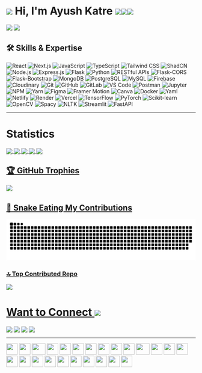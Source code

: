 # <img src="https://emojis.slackmojis.com/emojis/images/1577305505/7373/hand_wave.gif?1577305505" width="50" /> Hi, I'm Ayush Katre <img src="https://emoji.slack-edge.com/T0172CCPGUW/party-blob/d7253707fa13e9ee.gif" width="30"/><img src="https://emoji.slack-edge.com/T0172CCPGUW/party-blob/d7253707fa13e9ee.gif" width="30"/><img src="https://emoji.slack-edge.com/T0172CCPGUW/party-blob/d7253707fa13e9ee.gif" width="30"/>

  <a href="https://github.com/DenverCoder1/readme-typing-svg"><img src="https://readme-typing-svg.herokuapp.com?&font=IBM+Plex+Sans&color=abcdef&size=20&lines=Welcome+to+my+GitHub+Profile!;I'm+a+FullStack+Developer;I'm+a+Machine+Learning+Engineer" /></a> <img src="https://media.giphy.com/media/WUlplcMpOCEmTGBtBW/giphy.gif" width="100">

## 🛠️ Skills & Expertise

![React](https://img.shields.io/badge/React-%2361DAFB.svg?style=for-the-badge&logo=react&logoColor=black) ![Next.js](https://img.shields.io/badge/Next.js-%23000000.svg?style=for-the-badge&logo=nextdotjs&logoColor=white) ![JavaScript](https://img.shields.io/badge/JavaScript-%23F7DF1E.svg?style=for-the-badge&logo=javascript&logoColor=black) ![TypeScript](https://img.shields.io/badge/TypeScript-%23007ACC.svg?style=for-the-badge&logo=typescript&logoColor=white) ![Tailwind CSS](https://img.shields.io/badge/Tailwind_CSS-%2306B6D4.svg?style=for-the-badge&logo=tailwind-css&logoColor=white) ![ShadCN](https://img.shields.io/badge/ShadCN-%2364B5F6.svg?style=for-the-badge)
![Node.js](https://img.shields.io/badge/Node.js-%23339933.svg?style=for-the-badge&logo=nodedotjs&logoColor=white) ![Express.js](https://img.shields.io/badge/Express.js-%23000000.svg?style=for-the-badge&logo=express&logoColor=white) ![Flask](https://img.shields.io/badge/Flask-%23000000.svg?style=for-the-badge&logo=flask&logoColor=white) ![Python](https://img.shields.io/badge/Python-%233776AB.svg?style=for-the-badge&logo=python&logoColor=white) ![RESTful APIs](https://img.shields.io/badge/RESTful_APIs-%230077b5.svg?style=for-the-badge) ![Flask-CORS](https://img.shields.io/badge/Flask--CORS-%23000000.svg?style=for-the-badge) ![Flask-Bootstrap](https://img.shields.io/badge/Flask--Bootstrap-%237B3E96.svg?style=for-the-badge)
![MongoDB](https://img.shields.io/badge/MongoDB-%2347A248.svg?style=for-the-badge&logo=mongodb&logoColor=white) ![PostgreSQL](https://img.shields.io/badge/PostgreSQL-%23336791.svg?style=for-the-badge&logo=postgresql&logoColor=white) ![MySQL](https://img.shields.io/badge/MySQL-%234479A1.svg?style=for-the-badge&logo=mysql&logoColor=white) ![Firebase](https://img.shields.io/badge/Firebase-%23FFCA28.svg?style=for-the-badge&logo=firebase&logoColor=black) ![Cloudinary](https://img.shields.io/badge/Cloudinary-%23F6C43A.svg?style=for-the-badge&logo=cloudinary&logoColor=black)
![Git](https://img.shields.io/badge/Git-%23F05033.svg?style=for-the-badge&logo=git&logoColor=white) ![GitHub](https://img.shields.io/badge/GitHub-%23181717.svg?style=for-the-badge&logo=github&logoColor=white) ![GitLab](https://img.shields.io/badge/GitLab-%23FC6D26.svg?style=for-the-badge&logo=gitlab&logoColor=white)
![VS Code](https://img.shields.io/badge/VS_Code-%23007ACC.svg?style=for-the-badge&logo=visual-studio-code&logoColor=white) ![Postman](https://img.shields.io/badge/Postman-%23FF6C37.svg?style=for-the-badge&logo=postman&logoColor=white) ![Jupyter](https://img.shields.io/badge/Jupyter-%23F37626.svg?style=for-the-badge&logo=jupyter&logoColor=white) ![NPM](https://img.shields.io/badge/NPM-%23CB3837.svg?style=for-the-badge&logo=npm&logoColor=white) ![Yarn](https://img.shields.io/badge/Yarn-%232C8EBB.svg?style=for-the-badge&logo=yarn&logoColor=white)
![Figma](https://img.shields.io/badge/Figma-%23F24E1E.svg?style=for-the-badge&logo=figma&logoColor=white) ![Framer Motion](https://img.shields.io/badge/Framer_Motion-%23EA4C89.svg?style=for-the-badge&logo=framermotion&logoColor=white) ![Canva](https://img.shields.io/badge/Canva-%2300C4CC.svg?style=for-the-badge&logo=canva&logoColor=white)
![Docker](https://img.shields.io/badge/Docker-%232496ED.svg?style=for-the-badge&logo=docker&logoColor=white) 
![Yaml](https://img.shields.io/badge/Yaml-%230B2C4A.svg?style=for-the-badge) ![Netlify](https://img.shields.io/badge/Netlify-%2300C7B7.svg?style=for-the-badge&logo=netlify&logoColor=white) ![Render](https://img.shields.io/badge/Render-%230075B6.svg?style=for-the-badge&logo=render&logoColor=white) ![Vercel](https://img.shields.io/badge/Vercel-%23000000.svg?style=for-the-badge&logo=vercel&logoColor=white)
![TensorFlow](https://img.shields.io/badge/TensorFlow-%23FF6F00.svg?style=for-the-badge&logo=tensorflow&logoColor=white) ![PyTorch](https://img.shields.io/badge/PyTorch-%23EE4C2C.svg?style=for-the-badge&logo=pytorch&logoColor=white) ![Scikit-learn](https://img.shields.io/badge/Scikit--learn-%23F7931E.svg?style=for-the-badge&logo=scikit-learn&logoColor=white) ![OpenCV](https://img.shields.io/badge/OpenCV-%235C3EE8.svg?style=for-the-badge&logo=opencv&logoColor=white) ![Spacy](https://img.shields.io/badge/Spacy-%2304A3E4.svg?style=for-the-badge&logo=spacy&logoColor=white) ![NLTK](https://img.shields.io/badge/NLTK-%23007ACC.svg?style=for-the-badge&logo=python&logoColor=white) ![Streamlit](https://img.shields.io/badge/Streamlit-%23FF4B4B.svg?style=for-the-badge&logo=streamlit&logoColor=white) ![FastAPI](https://img.shields.io/badge/FastAPI-%2338C8F0.svg?style=for-the-badge&logo=fastapi&logoColor=white)


---

# Statistics

<a href="https://github.com/AyushKatre05">
<img align="center" src="http://github-profile-summary-cards.vercel.app/api/cards/stats?username=AyushKatre05&theme=aura" height="180em" />
<img align="center" src="http://github-profile-summary-cards.vercel.app/api/cards/most-commit-language?username=AyushKatre05&theme=aura" height="180em" />
<img align="center" src="http://github-profile-summary-cards.vercel.app/api/cards/repos-per-language?username=AyushKatre05&theme=aura" height="180em" />
<img align="center" src="http://github-profile-summary-cards.vercel.app/api/cards/productive-time?username=AyushKatre05&theme=aura" height="180em" />
<img align="center" src="http://github-profile-summary-cards.vercel.app/api/cards/profile-details?username=AyushKatre05&theme=aura" height="180em" />

## 🏆 GitHub Trophies
![](https://github-profile-trophy.vercel.app/?username=AyushKatre05&theme=radical&no-frame=false&no-bg=true&margin-w=4)

## 🐍 Snake Eating My Contributions
![snake gif](https://github.com/AyushKatre05/AyushKatre05/blob/output/github-snake-dark.svg)

### 🔝 Top Contributed Repo
![](https://github-contributor-stats.vercel.app/api?username=AyushKatre05&limit=5&theme=blueberry&combine_all_yearly_contributions=true)

<h1> Want to Connect <img src='https://raw.githubusercontent.com/ShahriarShafin/ShahriarShafin/main/Assets/handshake.gif' width="100px"> </h1>
<a href = 'https://www.linkedin.com/in/ayush-katre'> <img width = '32px' align= 'center' src="https://raw.githubusercontent.com/rahulbanerjee26/githubAboutMeGenerator/main/icons/linked-in-alt.svg"/></a>
<a href = 'https://x.com/ayush_katre_05'> <img width = '32px' align= 'center' src="https://raw.githubusercontent.com/rahulbanerjee26/githubAboutMeGenerator/main/icons/twitter.svg"/></a>
<a href = 'https://ayushkatre.vercel.app/'> <img width = '32px' align= 'center' src="https://raw.githubusercontent.com/rahulbanerjee26/githubAboutMeGenerator/main/icons/portfolio.png"/></a>
<a href = 'https://www.github.com/AyushKatre05'> <img width = '32px' align= 'center' src="https://raw.githubusercontent.com/rahulbanerjee26/githubAboutMeGenerator/main/icons/github.svg"/></a>


---

<div>
    <img src="https://cultofthepartyparrot.com/parrots/hd/githubparrot.gif" width="30" height="30"/>
    <img src="https://cultofthepartyparrot.com/flags/hd/indiaparrot.gif" width="30" height="30"/>
    <img src="https://cultofthepartyparrot.com/parrots/asyncparrot.gif" width="36" height="30"/>
    <img src="https://cultofthepartyparrot.com/parrots/hd/exceptionallyfastparrot.gif" width="30" height="30"/>
    <img src="https://cultofthepartyparrot.com/parrots/hd/60fpsparrot.gif" width="30" height="30"/>
    <img src="https://cultofthepartyparrot.com/parrots/hd/jumpingparrot.gif" width="30" height="30"/>
    <img src="https://cultofthepartyparrot.com/parrots/hd/opensourceparrot.gif" width="30" height="30"/>
    <img src="https://cultofthepartyparrot.com/parrots/hd/dealwithitnowparrot.gif" width="30" height="30"/>
    <img src="https://cultofthepartyparrot.com/parrots/hd/hypnoparrotlight.gif" width="30" height="30"/>
    <img src="https://cultofthepartyparrot.com/parrots/databaseparrot.gif" width="30" height="30"/>
    <img src="https://cultofthepartyparrot.com/parrots/fixparrot.gif" width="36" height="30"/>
    <img src="https://cultofthepartyparrot.com/parrots/hd/laptop_parrot.gif" width="30" height="30"/>
    <img src="https://cultofthepartyparrot.com/parrots/hd/spinningparrot.gif" width="30" height="30"/>
    <img src="https://cultofthepartyparrot.com/parrots/hd/levitationparrot.gif" width="30" height="30"/>
    <img src="https://cultofthepartyparrot.com/parrots/hd/meldparrot.gif" width="30" height="30"/>
    <img src="https://cultofthepartyparrot.com/parrots/slomoparrot.gif" width="30" height="30"/>
    <img src="https://cultofthepartyparrot.com/parrots/hd/moonwalkingparrot.gif" width="30" height="30"/>
    <img src="https://cultofthepartyparrot.com/parrots/hd/stableparrot.gif" width="30" height="30"/>
    <img src="https://cultofthepartyparrot.com/parrots/hd/scienceparrot.gif" width="30" height="30"/>
    <img src="https://cultofthepartyparrot.com/parrots/hd/pirateparrot.gif" width="30" height="30"/>
    <img src="https://cultofthepartyparrot.com/parrots/hd/footballparrot.gif" width="30" height="30"/>
    <img src="https://cultofthepartyparrot.com/parrots/hd/illuminatiparrot.gif" width="30" height="30"/>
    <img src="https://cultofthepartyparrot.com/parrots/hd/hypnoparrotdark.gif" width="30" height="30"/>
    <img src="https://cultofthepartyparrot.com/parrots/hd/mustacheparrot.gif" width="30" height="30"/>
</div>
